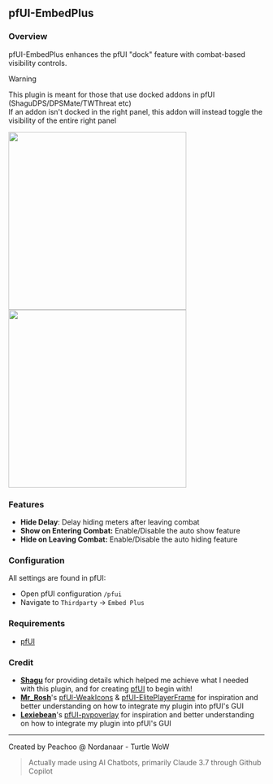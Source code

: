 ## pfUI-EmbedPlus

### Overview  
pfUI-EmbedPlus enhances the pfUI "dock" feature with combat-based visibility controls.

> [!WARNING]  
> This plugin is meant for those that use docked addons in pfUI (ShaguDPS/DPSMate/TWThreat etc)  
> If an addon isn't docked in the right panel, this addon will instead toggle the visibility of the entire right panel

<p align="left">
  <img src="https://github.com/user-attachments/assets/3cc29df2-98b4-4c82-a1f7-9ab4ff929cb9" height="350">
  <img src="https://github.com/user-attachments/assets/a4e7e8f6-87bd-49ac-b1e9-558a7801cd32" height="350">
</p>


### Features
- **Hide Delay**: Delay hiding meters after leaving combat
- **Show on Entering Combat:** Enable/Disable the auto show feature
- **Hide on Leaving Combat:** Enable/Disable the auto hiding feature

### Configuration  
All settings are found in pfUI:
- Open pfUI configuration `/pfui`
- Navigate to `Thirdparty` → `Embed Plus`

### Requirements  
- [pfUI](https://github.com/shagu/pfUI)

### Credit
- [**Shagu**](https://github.com/shagu) for providing details which helped me achieve what I needed with this plugin, and for creating [pfUI](https://github.com/shagu/pfUI) to begin with!
- [**Mr_Rosh**](https://github.com/mrrosh)'s [pfUI-WeakIcons](https://github.com/mrrosh/pfUI-WeakIcons) & [pfUI-ElitePlayerFrame](https://github.com/mrrosh/pfUI-ElitePlayerFrame) for inspiration and better understanding on how to integrate my plugin into pfUI's GUI
- [**Lexiebean**](https://github.com/Lexiebean)'s [pfUI-pvpoverlay](https://github.com/Lexiebean/pfUI-pvpoverlay) for inspiration and better understanding on how to integrate my plugin into pfUI's GUI

---

Created by Peachoo @ Nordanaar - Turtle WoW 
> Actually made using AI Chatbots, primarily Claude 3.7 through Github Copilot
